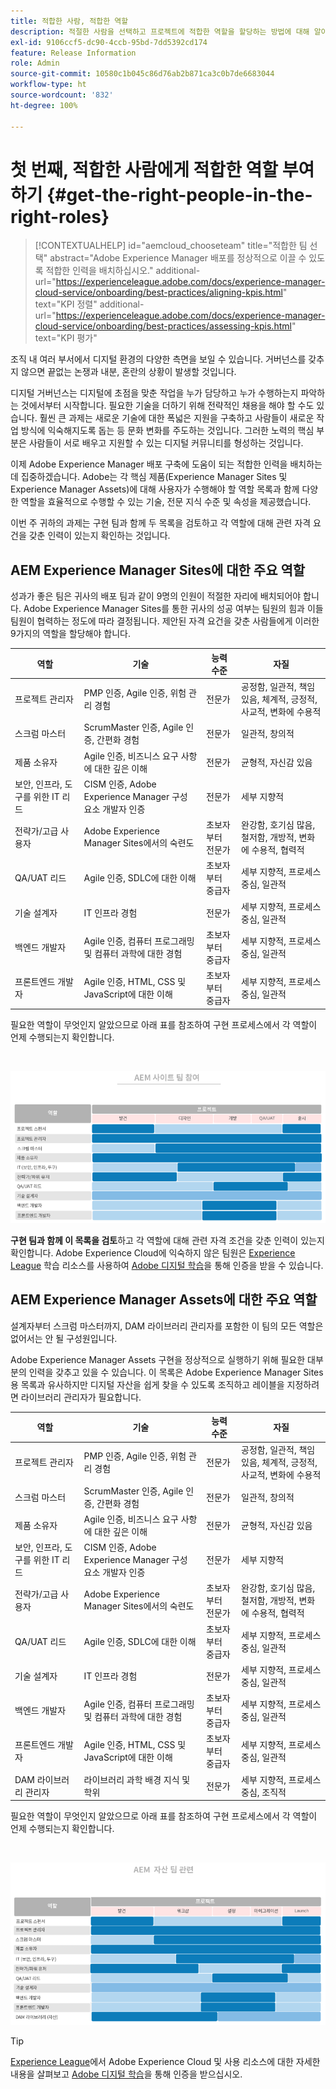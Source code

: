 ```yaml
---
title: 적합한 사람, 적합한 역할
description: 적절한 사람을 선택하고 프로젝트에 적합한 역할을 할당하는 방법에 대해 알아봅니다.
exl-id: 9106ccf5-dc90-4ccb-95bd-7dd5392cd174
feature: Release Information
role: Admin
source-git-commit: 10580c1b045c86d76ab2b871ca3c0b7de6683044
workflow-type: ht
source-wordcount: '832'
ht-degree: 100%

---
```


# 첫 번째, 적합한 사람에게 적합한 역할 부여하기 {#get-the-right-people-in-the-right-roles}

>[!CONTEXTUALHELP]
>id="aemcloud_chooseteam"
>title="적합한 팀 선택"
>abstract="Adobe Experience Manager 배포를 정상적으로 이끌 수 있도록 적합한 인력을 배치하십시오."
>additional-url="https://experienceleague.adobe.com/docs/experience-manager-cloud-service/onboarding/best-practices/aligning-kpis.html" text="KPI 정렬"
>additional-url="https://experienceleague.adobe.com/docs/experience-manager-cloud-service/onboarding/best-practices/assessing-kpis.html" text="KPI 평가"

조직 내 여러 부서에서 디지털 환경의 다양한 측면을 보일 수 있습니다. 거버넌스를 갖추지 않으면 끝없는 논쟁과 내분, 혼란의 상황이 발생할 것입니다.

디지털 거버넌스는 디지털에 초점을 맞춘 작업을 누가 담당하고 누가 수행하는지 파악하는 것에서부터 시작합니다. 필요한 기술을 더하기 위해 전략적인 채용을 해야 할 수도 있습니다. 훨씬 큰 과제는 새로운 기술에 대한 폭넓은 지원을 구축하고 사람들이 새로운 작업 방식에 익숙해지도록 돕는 등 문화 변화를 주도하는 것입니다. 그러한 노력의 핵심 부분은 사람들이 서로 배우고 지원할 수 있는 디지털 커뮤니티를 형성하는 것입니다.

이제 Adobe Experience Manager 배포 구축에 도움이 되는 적합한 인력을 배치하는 데 집중하겠습니다. Adobe는 각 핵심 제품(Experience Manager Sites 및 Experience Manager Assets)에 대해 사용자가 수행해야 할 역할 목록과 함께 다양한 역할을 효율적으로 수행할 수 있는 기술, 전문 지식 수준 및 속성을 제공했습니다.

이번 주 귀하의 과제는 구현 팀과 함께 두 목록을 검토하고 각 역할에 대해 관련 자격 요건을 갖춘 인력이 있는지 확인하는 것입니다.

## **AEM Experience Manager Sites에 대한 주요 역할**

성과가 좋은 팀은 귀사의 배포 팀과 같이 9명의 인원이 적절한 자리에 배치되어야 합니다. Adobe Experience Manager Sites를 통한 귀사의 성공 여부는 팀원의 힘과 이들 팀원이 협력하는 정도에 따라 결정됩니다. 제안된 자격 요건을 갖춘 사람들에게 이러한 9가지의 역할을 할당해야 합니다.

| 역할 | 기술 | 능력 수준 | 자질 |
|--- |--- |--- |--- |
| 프로젝트 관리자 | PMP 인증, Agile 인증, 위험 관리 경험 | 전문가 | 공정함, 일관적, 책임 있음, 체계적, 긍정적, 사교적, 변화에 수용적 |
| 스크럼 마스터 | ScrumMaster 인증, Agile 인증, 간편화 경험 | 전문가 | 일관적, 창의적 |
| 제품 소유자 | Agile 인증, 비즈니스 요구 사항에 대한 깊은 이해 | 전문가 | 균형적, 자신감 있음 |
| 보안, 인프라, 도구를 위한 IT 리드 | CISM 인증, Adobe Experience Manager 구성 요소 개발자 인증 | 전문가 | 세부 지향적 |
| 전략가/고급 사용자 | Adobe Experience Manager Sites에서의 숙련도 | 초보자부터 전문가 | 완강함, 호기심 많음, 철저함, 개방적, 변화에 수용적, 협력적 |
| QA/UAT 리드 | Agile 인증, SDLC에 대한 이해 | 초보자부터 중급자 | 세부 지향적, 프로세스 중심, 일관적 |
| 기술 설계자 | IT 인프라 경험 | 전문가 | 세부 지향적, 프로세스 중심, 일관적 |
| 백엔드 개발자 | Agile 인증, 컴퓨터 프로그래밍 및 컴퓨터 과학에 대한 경험 | 초보자부터 중급자 | 세부 지향적, 프로세스 중심, 일관적 |
| 프론트엔드 개발자 | Agile 인증, HTML, CSS 및 JavaScript에 대한 이해 | 초보자부터 중급자 | 세부 지향적, 프로세스 중심, 일관적 |

필요한 역할이 무엇인지 알았으므로 아래 표를 참조하여 구현 프로세스에서 각 역할이 언제 수행되는지 확인합니다.

<br>

![구현을 위한 역할 검토](assets/team_involvement.png)

**구현 팀과 함께 이 목록을 검토**&#x200B;하고 각 역할에 대해 관련 자격 조건을 갖춘 인력이 있는지 확인합니다. Adobe Experience Cloud에 익숙하지 않은 팀원은 [Experience League](https://experienceleague.adobe.com/#recommended/solutions/experience-manager) 학습 리소스를 사용하여 [Adobe 디지털 학습](https://learning.adobe.com/certification.html)을 통해 인증을 받을 수 있습니다.

## **AEM Experience Manager Assets에 대한 주요 역할**

설계자부터 스크럼 마스터까지, DAM 라이브러리 관리자를 포함한 이 팀의 모든 역할은 없어서는 안 될 구성원입니다.

Adobe Experience Manager Assets 구현을 정상적으로 실행하기 위해 필요한 대부분의 인력을 갖추고 있을 수 있습니다. 이 목록은 Adobe Experience Manager Sites용 목록과 유사하지만 디지털 자산을 쉽게 찾을 수 있도록 조직하고 레이블을 지정하려면 라이브러리 관리자가 필요합니다.

| 역할 | 기술 | 능력 수준 | 자질 |
|--- |--- |--- |--- |
| 프로젝트 관리자 | PMP 인증, Agile 인증, 위험 관리 경험 | 전문가 | 공정함, 일관적, 책임 있음, 체계적, 긍정적, 사교적, 변화에 수용적 |
| 스크럼 마스터 | ScrumMaster 인증, Agile 인증, 간편화 경험 | 전문가 | 일관적, 창의적 |
| 제품 소유자 | Agile 인증, 비즈니스 요구 사항에 대한 깊은 이해 | 전문가 | 균형적, 자신감 있음 |
| 보안, 인프라, 도구를 위한 IT 리드 | CISM 인증, Adobe Experience Manager 구성 요소 개발자 인증 | 전문가 | 세부 지향적 |
| 전략가/고급 사용자 | Adobe Experience Manager Sites에서의 숙련도 | 초보자부터 전문가 | 완강함, 호기심 많음, 철저함, 개방적, 변화에 수용적, 협력적 |
| QA/UAT 리드 | Agile 인증, SDLC에 대한 이해 | 초보자부터 중급자 | 세부 지향적, 프로세스 중심, 일관적 |
| 기술 설계자 | IT 인프라 경험 | 전문가 | 세부 지향적, 프로세스 중심, 일관적 |
| 백엔드 개발자 | Agile 인증, 컴퓨터 프로그래밍 및 컴퓨터 과학에 대한 경험 | 초보자부터 중급자 | 세부 지향적, 프로세스 중심, 일관적 |
| 프론트엔드 개발자 | Agile 인증, HTML, CSS 및 JavaScript에 대한 이해 | 초보자부터 중급자 | 세부 지향적, 프로세스 중심, 일관적 |
| DAM 라이브러리 관리자 | 라이브러리 과학 배경 지식 및 학위 | 전문가 | 세부 지향적, 프로세스 중심, 조직적 |

필요한 역할이 무엇인지 알았으므로 아래 표를 참조하여 구현 프로세스에서 각 역할이 언제 수행되는지 확인합니다.

<br>

![가상 역할과 AEM Assets 팀에 대한 참여 수준을 보여 주는 수평 막대 차트.](/help/overview/assets/team_involvement2.png)

>[!TIP]
>
> [Experience League](https://experienceleague.adobe.com/#recommended/solutions/experience-manager)에서 Adobe Experience Cloud 및 사용 리소스에 대한 자세한 내용을 살펴보고 [Adobe 디지털 학습](https://learning.adobe.com/certification.html)을 통해 인증을 받으십시오.
